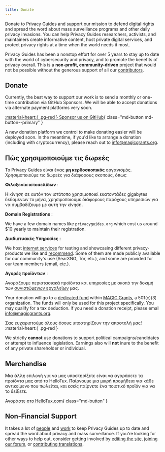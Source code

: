 ```yaml
---
title: Donate
---
```


<!-- markdownlint-disable MD036 -->
Donate to Privacy Guides and support our mission to defend digital rights and spread the word about mass surveillance programs and other daily privacy invasions. You can help Privacy Guides researchers, activists, and maintainers create informative content, host private digital services, and protect privacy rights at a time when the world needs it most.

Privacy Guides has been a nonstop effort for over 5 years to stay up to date with the world of cybersecurity and privacy, and to promote the benefits of privacy overall. This is a **non-profit, community-driven** project that would not be possible without the generous support of all our [contributors](contributors.md).

## Donate

Currently, the best way to support our work is to send a monthly or one-time contribution via GitHub Sponsors. We will be able to accept donations via alternate payment platforms very soon.

[:material-heart:{ .pg-red } Sponsor us on GitHub](https://github.com/sponsors/privacyguides){ class="md-button md-button--primary" }

A new donation platform we control to make donating easier will be deployed soon. In the meantime, if you'd like to arrange a donation (including with cryptocurrency), please reach out to [info@magicgrants.org](mailto:info@magicgrants.org).

## Πώς χρησιμοποιούμε τις δωρεές

Το Privacy Guides είναι ένας **μη κερδοσκοπικός** οργανισμός. Χρησιμοποιούμε τις δωρεές για διάφορους σκοπούς, όπως:

**Φιλοξενία ιστοσελίδων**
:

Η κίνηση σε αυτόν τον ιστότοπο χρησιμοποιεί εκατοντάδες gigabytes δεδομένων το μήνα, χρησιμοποιούμε διάφορους παρόχους υπηρεσιών για να συμβαδίζουμε με αυτή την κίνηση.

**Domain Registrations**
:

We have a few domain names like `privacyguides.org` which cost us around $10 yearly to maintain their registration.

**Διαδικτυακές Υπηρεσίες**
:

We host [internet services](services.md) for testing and showcasing different privacy-products we like and [recommend](../tools.md). Some of them are made publicly available for our community's use (SearXNG, Tor, etc.), and some are provided for our team members (email, etc.).

**Αγορές προϊόντων**
:

Αγοράζουμε περιστασιακά προϊόντα και υπηρεσίες με σκοπό την δοκιμή των [συνιστώμενων εργαλείων](../tools.md) μας.

Your donation will go to a [dedicated fund](https://magicgrants.org/funds/privacy_guides) within [MAGIC Grants](https://magicgrants.org), a 501(c)(3) organization. The funds will only be used for this project specifically. You may qualify for a tax deduction. If you need a donation receipt, please email <info@magicgrants.org>.

Σας ευχαριστούμε όλους όσους υποστηρίζουν την αποστολή μας! :material-heart:{ .pg-red }

We strictly **cannot** use donations to support political campaigns/candidates or attempt to influence legislation. Earnings also will **not** inure to the benefit of any private shareholder or individual.

## Merchandise

Μια άλλη επιλογή για να μας υποστηρίξετε είναι να αγοράσετε τα προϊόντα μας από το HelloTux. Παίρνουμε μια μικρή προμήθεια για κάθε αντικείμενο που πωλείται, και εσείς παίρνετε ένα ποιοτικό προϊόν για να το δείξετε.

[Αγοράστε στο HelloTux.com{](https://hellotux.com/privacyguides) class="md-button" }

## Non-Financial Support

It takes a lot of [people](contributors.md) and [work](https://github.com/privacyguides/privacyguides.org/pulse/monthly) to keep Privacy Guides up to date and spread the word about privacy and mass surveillance. If you're looking for other ways to help out, consider getting involved by [editing the site](https://github.com/privacyguides/privacyguides.org), [joining our forum](https://discuss.privacyguides.net), or [contributing translations](https://crowdin.com/project/privacyguides).
